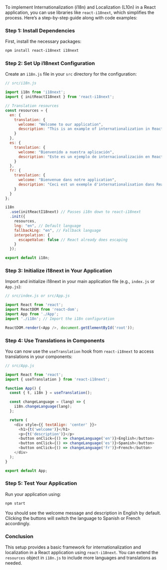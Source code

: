 To implement Internationalization (i18n) and Localization (L10n) in a React application, you can use libraries like `react-i18next`, which simplifies the process. Here’s a step-by-step guide along with code examples:

### Step 1: Install Dependencies

First, install the necessary packages:

```bash
npm install react-i18next i18next
```

### Step 2: Set Up i18next Configuration

Create an `i18n.js` file in your `src` directory for the configuration:

```javascript
// src/i18n.js

import i18n from 'i18next';
import { initReactI18next } from 'react-i18next';

// Translation resources
const resources = {
  en: {
    translation: {
      welcome: "Welcome to our application",
      description: "This is an example of internationalization in React."
    }
  },
  es: {
    translation: {
      welcome: "Bienvenido a nuestra aplicación",
      description: "Este es un ejemplo de internacionalización en React."
    }
  },
  fr: {
    translation: {
      welcome: "Bienvenue dans notre application",
      description: "Ceci est un exemple d'internationalisation dans React."
    }
  }
};

i18n
  .use(initReactI18next) // Passes i18n down to react-i18next
  .init({
    resources,
    lng: "en", // Default language
    fallbackLng: "en", // Fallback language
    interpolation: {
      escapeValue: false // React already does escaping
    }
  });

export default i18n;
```

### Step 3: Initialize i18next in Your Application

Import and initialize i18next in your main application file (e.g., `index.js` or `App.js`):

```javascript
// src/index.js or src/App.js

import React from 'react';
import ReactDOM from 'react-dom';
import App from './App';
import './i18n'; // Import the i18n configuration

ReactDOM.render(<App />, document.getElementById('root'));
```

### Step 4: Use Translations in Components

You can now use the `useTranslation` hook from `react-i18next` to access translations in your components:

```javascript
// src/App.js

import React from 'react';
import { useTranslation } from 'react-i18next';

function App() {
  const { t, i18n } = useTranslation();

  const changeLanguage = (lang) => {
    i18n.changeLanguage(lang);
  };

  return (
    <div style={{ textAlign: 'center' }}>
      <h1>{t('welcome')}</h1>
      <p>{t('description')}</p>
      <button onClick={() => changeLanguage('en')}>English</button>
      <button onClick={() => changeLanguage('es')}>Spanish</button>
      <button onClick={() => changeLanguage('fr')}>French</button>
    </div>
  );
}

export default App;
```

### Step 5: Test Your Application

Run your application using:

```bash
npm start
```

You should see the welcome message and description in English by default. Clicking the buttons will switch the language to Spanish or French accordingly.

### Conclusion

This setup provides a basic framework for internationalization and localization in a React application using `react-i18next`. You can extend the `resources` object in `i18n.js` to include more languages and translations as needed.